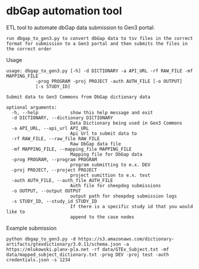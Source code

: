 # dbGap automation tool

ETL tool to automate dbGap data submission to Gen3 portal:
	
	run dbgap_to_gen3.py to convert dbGap data to tsv files in the correct format for submission to a Gen3 portal and then submits the files in the correct order

Usage

	usage: dbgap_to_gen3.py [-h] -d DICTIONARY -a API_URL -rf RAW_FILE -mf MAPPING_FILE
               -prog PROGRAM -proj PROJECT -auth AUTH_FILE [-o OUTPUT]
               [-s STUDY_ID]

	Submit data to Gen3 Commons from DbGap dictionary data

	optional arguments:
	  -h, --help            show this help message and exit
	  -d DICTIONARY, --dictionary DICTIONARY
	                        Data Dictionary being used in Gen3 Commons
	  -a API_URL, --api_url API_URL
	                        Api Url to submit data to
	  -rf RAW_FILE, --raw_file RAW_FILE
	                        Raw DbGap data file
	  -mf MAPPING_FILE, --mapping_file MAPPING_FILE
	                        Mapping file for DbGap data
	  -prog PROGRAM, --program PROGRAM
	                        program submitting to e.x. DEV
	  -proj PROJECT, --project PROJECT
	                        project sumittion to e.x. test
	  -auth AUTH_FILE, --auth_file AUTH_FILE
	                        Auth file for sheepdog submissions
	  -o OUTPUT, --output OUTPUT
	                        output path for sheepdog submission logs
	  -s STUDY_ID, --study_id STUDY_ID
	                        If there is a specific study id that you would like to
	                        append to the case nodes

Example submission

	python dbgap_to_gen3.py -d https://s3.amazonaws.com/dictionary-artifacts/gtexdictionary/3.0.11/schema.json -a https://mlukowski.planx-pla.net -rf data/GTEx_Subject.txt -mf data/mapped_subject_dictionary.txt -prog DEV -proj test -auth credentials.json -s 1234
